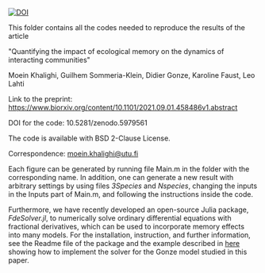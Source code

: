 [![DOI](https://zenodo.org/badge/DOI/10.5281/zenodo.5979561.svg)](https://doi.org/10.5281/zenodo.5979561)

This folder contains all the codes needed to reproduce the results of the article 

"Quantifying the impact of ecological memory on the dynamics of interacting communities" 

Moein Khalighi, Guilhem Sommeria-Klein, Didier Gonze, Karoline Faust, Leo Lahti 

Link to the preprint: https://www.biorxiv.org/content/10.1101/2021.09.01.458486v1.abstract

DOI for the code: 10.5281/zenodo.5979561

The code is available with BSD 2-Clause License.

Correspondence: moein.khalighi@utu.fi

Each figure can be generated by running file Main.m in the folder with the corresponding name. In addition, one can generate a new result with arbitrary settings by using files *3Species* and *Nspecies*, changing the inputs in the Inputs part of Main.m, and following the instructions inside the code.

Furthermore, we have recently developed an open-source Julia package, *FdeSolver.jl*, to numerically solve ordinary differential equations with fractional derivatives, which can be used to incorporate memory effects into many models. For the installation, instruction, and further information, see the Readme file of the package and the example described in [here](https://juliaturkudatascience.github.io/FdeSolver.jl/stable/examples/#Example-4:-) showing how to implement the solver for the Gonze model studied in this paper.

